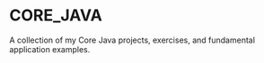 # CORE_JAVA
A collection of my Core Java projects, exercises, and fundamental application examples.
